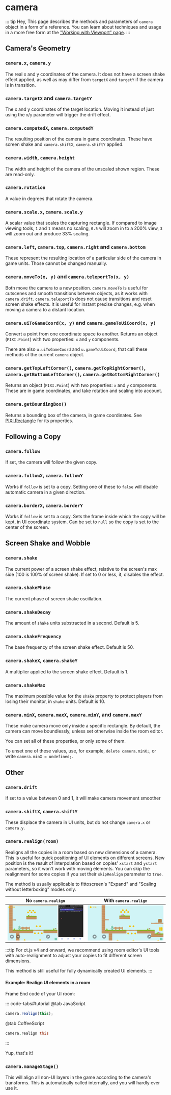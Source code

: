 # camera

::: tip Hey,
This page describes the methods and parameters of `camera` object in a form of a reference. You can learn about techniques and usage in a more free form at the ["Working with Viewport" page](./tips-n-tricks/viewport-management.md).
:::

## Camera's Geometry

### `camera.x`, `camera.y`

The real x and y coordinates of the camera. It does not have a screen shake effect applied, as well as may differ from `targetX` and `targetY` if the camera is in transition.

### `camera.targetX` and `camera.targetY`

The x and y coordinates of the target location. Moving it instead of just using the `x`/`y` parameter will trigger the drift effect.

### `camera.computedX`, `camera.computedY`

The resulting position of the camera in game coordinates. These have screen shake and `camera.shiftX`, `camera.shiftY` applied.

### `camera.width`, `camera.height`

The width and height of the camera of the unscaled shown region. These are read-only.

### `camera.rotation`

A value in degrees that rotate the camera.

### `camera.scale.x`, `camera.scale.y`

A scalar value that scales the capturing rectangle. If compared to image viewing tools, `1` and `1` means no scaling, `0.5` will zoom in to a 200% view, `3` will zoom out and produce 33% scaling.

### `camera.left`, `camera.top`, `camera.right` and `camera.bottom`

These represent the resulting location of a particular side of the camera in game units. Those cannot be changed manually.

### `camera.moveTo(x, y)` and `camera.teleportTo(x, y)`

Both move the camera to a new position. `camera.moveTo` is useful for cutscenes and smooth transitions between objects, as it works with `camera.drift`. `camera.teleportTo` does not cause transitions and reset screen shake effects. It is useful for instant precise changes, e.g. when moving a camera to a distant location.

### `camera.uiToGameCoord(x, y)` and `camera.gameToUiCoord(x, y)`

Convert a point from one coordinate space to another. Returns an object (`PIXI.Point`) with two properties: `x` and `y` components.

There are also `u.uiToGameCoord` and `u.gameToUiCoord`, that call these methods of the current `camera` object.

### `camera.getTopLeftCorner()`, `camera.getTopRightCorner()`, `camera.getBottomLeftCorner()`, `camera.getBottomRightCorner()`

Returns an object (`PIXI.Point`) with two properties: `x` and `y` components. These are in game coordinates, and take rotation and scaling into account.

### `camera.getBoundingBox()`

Returns a bounding box of the camera, in game coordinates. See [PIXI.Rectangle](https://pixijs.download/release/docs/PIXI.Rectangle.html) for its properties.

## Following a Copy

### `camera.follow`

If set, the camera will follow the given copy.

### `camera.followX`, `camera.followY`

Works if `follow` is set to a copy. Setting one of these to `false` will disable automatic camera in a given direction.

### `camera.borderX`, `camera.borderY`

Works if `follow` is set to a copy. Sets the frame inside which the copy will be kept, in UI coordinate system. Can be set to `null` so the copy is set to the center of the screen.

## Screen Shake and Wobble

### `camera.shake`

The current power of a screen shake effect, relative to the screen's max side (100 is 100% of screen shake). If set to 0 or less, it, disables the effect.

### `camera.shakePhase`

The current phase of screen shake oscillation.

### `camera.shakeDecay`

The amount of `shake` units substracted in a second. Default is 5.

### `camera.shakeFrequency`

The base frequency of the screen shake effect. Default is 50.

### `camera.shakeX`, `camera.shakeY`

A multiplier applied to the screen shake effect. Default is 1.

### `camera.shakeMax`

The maximum possible value for the `shake` property to protect players from losing their monitor, in `shake` units. Default is 10.

### `camera.minX`, `camera.maxX`, `camera.minY`, and `camera.maxY`

These make camera move only inside a specific rectangle. By default, the camera can move boundlessly, unless set otherwise inside the room editor.

You can set all of these properties, or only some of them.

To unset one of these values, use, for example, `delete camera.minX;`, or write `camera.minX = undefined;`.

## Other

### `camera.drift`

If set to a value between 0 and 1, it will make camera movement smoother

### `camera.shiftX`, `camera.shiftY`

These displace the camera in UI units, but do not change `camera.x` or `camera.y`.

### `camera.realign(room)`

Realigns all the copies in a room based on new dimensions of a camera. This is useful for quick positioning of UI elements on different screens. New position is the result of interpolation based on copies' `xstart` and `ystart` parameters, so it won't work with moving elements. You can skip the realignment for some copies if you set their `skipRealign` parameter to `true`.

The method is usually applicable to fittoscreen's "Expand" and "Scaling without letterboxing" modes only.

No `camera.realign` | With `camera.realign`
-|-
![UI elements are scaled, but appear displaced if screen proportions change](./images/ctCameraAlign_notIncluded.gif) | ![UI elements are both scaled and evenly distributed accross the screen](./images/ctCameraAlign_included.gif)

:::tip
For ct.js v4 and onward, we recommend using room editor's UI tools with auto-realignment to adjust your copies to fit different screen dimensions.

This method is still useful for fully dynamically created UI elements.
:::

#### Example: Realign UI elements in a room

Frame End code of your UI room:

::: code-tabs#tutorial
@tab JavaScript
```js
camera.realign(this);
```
@tab CoffeeScript
```coffee
camera.realign this
```
:::

Yup, that's it!

### `camera.manageStage()`

This will align all non-UI layers in the game according to the camera's transforms. This is automatically called internally, and you will hardly ever use it.
